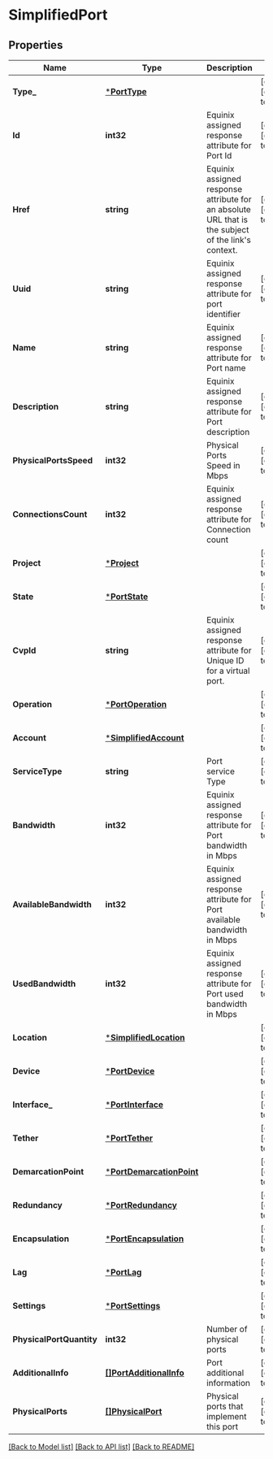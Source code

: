 # SimplifiedPort

## Properties
Name | Type | Description | Notes
------------ | ------------- | ------------- | -------------
**Type_** | [***PortType**](PortType.md) |  | [optional] [default to null]
**Id** | **int32** | Equinix assigned response attribute for Port Id | [optional] [default to null]
**Href** | **string** | Equinix assigned response attribute for an absolute URL that is the subject of the link&#x27;s context. | [optional] [default to null]
**Uuid** | **string** | Equinix assigned response attribute for  port identifier | [optional] [default to null]
**Name** | **string** | Equinix assigned response attribute for Port name | [optional] [default to null]
**Description** | **string** | Equinix assigned response attribute for Port description | [optional] [default to null]
**PhysicalPortsSpeed** | **int32** | Physical Ports Speed in Mbps | [optional] [default to null]
**ConnectionsCount** | **int32** | Equinix assigned response attribute for Connection count | [optional] [default to null]
**Project** | [***Project**](Project.md) |  | [optional] [default to null]
**State** | [***PortState**](PortState.md) |  | [optional] [default to null]
**CvpId** | **string** | Equinix assigned response attribute for Unique ID for a virtual port. | [optional] [default to null]
**Operation** | [***PortOperation**](PortOperation.md) |  | [optional] [default to null]
**Account** | [***SimplifiedAccount**](SimplifiedAccount.md) |  | [optional] [default to null]
**ServiceType** | **string** | Port service Type | [optional] [default to null]
**Bandwidth** | **int32** | Equinix assigned response attribute for Port bandwidth in Mbps | [optional] [default to null]
**AvailableBandwidth** | **int32** | Equinix assigned response attribute for Port available bandwidth in Mbps | [optional] [default to null]
**UsedBandwidth** | **int32** | Equinix assigned response attribute for Port used bandwidth in Mbps | [optional] [default to null]
**Location** | [***SimplifiedLocation**](SimplifiedLocation.md) |  | [optional] [default to null]
**Device** | [***PortDevice**](PortDevice.md) |  | [optional] [default to null]
**Interface_** | [***PortInterface**](PortInterface.md) |  | [optional] [default to null]
**Tether** | [***PortTether**](PortTether.md) |  | [optional] [default to null]
**DemarcationPoint** | [***PortDemarcationPoint**](PortDemarcationPoint.md) |  | [optional] [default to null]
**Redundancy** | [***PortRedundancy**](PortRedundancy.md) |  | [optional] [default to null]
**Encapsulation** | [***PortEncapsulation**](PortEncapsulation.md) |  | [optional] [default to null]
**Lag** | [***PortLag**](PortLAG.md) |  | [optional] [default to null]
**Settings** | [***PortSettings**](PortSettings.md) |  | [optional] [default to null]
**PhysicalPortQuantity** | **int32** | Number of physical ports | [optional] [default to null]
**AdditionalInfo** | [**[]PortAdditionalInfo**](PortAdditionalInfo.md) | Port additional information | [optional] [default to null]
**PhysicalPorts** | [**[]PhysicalPort**](PhysicalPort.md) | Physical ports that implement this port | [optional] [default to null]

[[Back to Model list]](../README.md#documentation-for-models) [[Back to API list]](../README.md#documentation-for-api-endpoints) [[Back to README]](../README.md)

